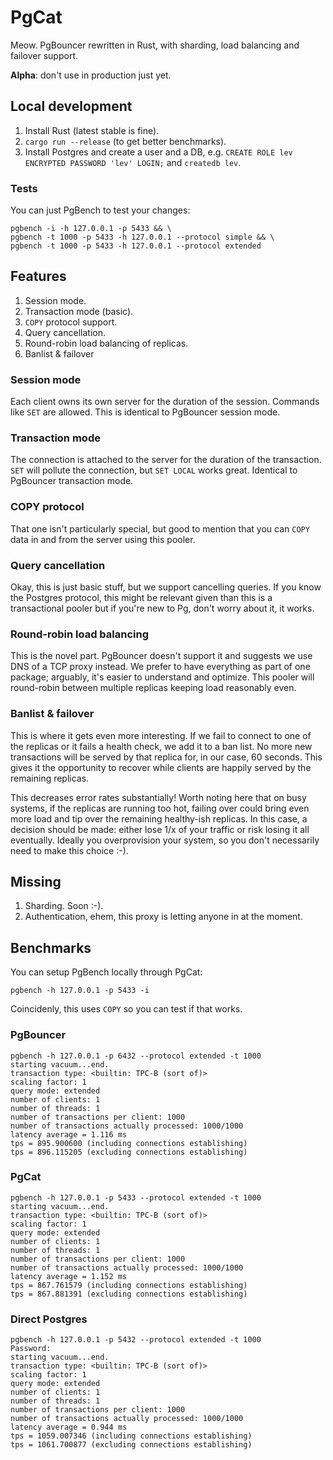 # PgCat

Meow. PgBouncer rewritten in Rust, with sharding, load balancing and failover support.

**Alpha**: don't use in production just yet.

## Local development

1. Install Rust (latest stable is fine).
2. `cargo run --release` (to get better benchmarks).
3. Install Postgres and create a user and a DB, e.g. `CREATE ROLE lev ENCRYPTED PASSWORD 'lev' LOGIN;` and `createdb lev`.

### Tests

You can just PgBench to test your changes:

```
pgbench -i -h 127.0.0.1 -p 5433 && \
pgbench -t 1000 -p 5433 -h 127.0.0.1 --protocol simple && \
pgbench -t 1000 -p 5433 -h 127.0.0.1 --protocol extended
```

## Features

1. Session mode.
2. Transaction mode (basic).
3. `COPY` protocol support.
4. Query cancellation.
5. Round-robin load balancing of replicas.
6. Banlist & failover

### Session mode
Each client owns its own server for the duration of the session. Commands like `SET` are allowed.
This is identical to PgBouncer session mode.

### Transaction mode
The connection is attached to the server for the duration of the transaction. `SET` will pollute the connection,
but `SET LOCAL` works great. Identical to PgBouncer transaction mode.

### COPY protocol
That one isn't particularly special, but good to mention that you can `COPY` data in and from the server
using this pooler.

### Query cancellation
Okay, this is just basic stuff, but we support cancelling queries. If you know the Postgres protocol,
this might be relevant given than this is a transactional pooler but if you're new to Pg, don't worry about it, it works.

### Round-robin load balancing
This is the novel part. PgBouncer doesn't support it and suggests we use DNS of a TCP proxy instead.
We prefer to have everything as part of one package; arguably, it's easier to understand and optimize.
This pooler will round-robin between multiple replicas keeping load reasonably even.

### Banlist & failover
This is where it gets even more interesting. If we fail to connect to one of the replicas or it fails a health check,
we add it to a ban list. No more new transactions will be served by that replica for, in our case, 60 seconds. This
gives it the opportunity to recover while clients are happily served by the remaining replicas.

This decreases error rates substantially! Worth noting here that on busy systems, if the replicas are running too hot,
failing over could bring even more load and tip over the remaining healthy-ish replicas. In this case, a decision should be made:
either lose 1/x of your traffic or risk losing it all eventually. Ideally you overprovision your system, so you don't necessarily need
to make this choice :-).


## Missing

1. Sharding. Soon :-).
2. Authentication, ehem, this proxy is letting anyone in at the moment.

## Benchmarks

You can setup PgBench locally through PgCat:

```
pgbench -h 127.0.0.1 -p 5433 -i
```

Coincidenly, this uses `COPY` so you can test if that works.

### PgBouncer

```
pgbench -h 127.0.0.1 -p 6432 --protocol extended -t 1000
starting vacuum...end.
transaction type: <builtin: TPC-B (sort of)>
scaling factor: 1
query mode: extended
number of clients: 1
number of threads: 1
number of transactions per client: 1000
number of transactions actually processed: 1000/1000
latency average = 1.116 ms
tps = 895.900600 (including connections establishing)
tps = 896.115205 (excluding connections establishing)
```

### PgCat

```
pgbench -h 127.0.0.1 -p 5433 --protocol extended -t 1000
starting vacuum...end.
transaction type: <builtin: TPC-B (sort of)>
scaling factor: 1
query mode: extended
number of clients: 1
number of threads: 1
number of transactions per client: 1000
number of transactions actually processed: 1000/1000
latency average = 1.152 ms
tps = 867.761579 (including connections establishing)
tps = 867.881391 (excluding connections establishing)
```

### Direct Postgres

```
pgbench -h 127.0.0.1 -p 5432 --protocol extended -t 1000
Password:
starting vacuum...end.
transaction type: <builtin: TPC-B (sort of)>
scaling factor: 1
query mode: extended
number of clients: 1
number of threads: 1
number of transactions per client: 1000
number of transactions actually processed: 1000/1000
latency average = 0.944 ms
tps = 1059.007346 (including connections establishing)
tps = 1061.700877 (excluding connections establishing)
```